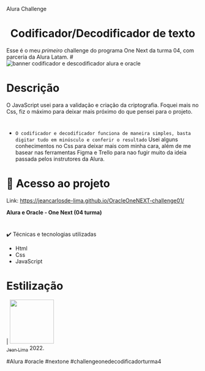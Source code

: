 Alura Challenge 
<h1 align="center"> Codificador/Decodificador de texto</h1>

Esse é o meu *primeiro* challenge do programa One Next da turma 04, com parceria da Alura Latam.
#![banner codificador e descodificador alura e oracle](https://user-images.githubusercontent.com/110063438/208782343-fb7362bd-7776-449f-9855-622edb02e170.png)

#
# Descrição
O JavaScript usei para a validação e criação da criptografia. Foquei mais no Css, fiz o máximo para deixar mais próximo do que pensei para o projeto.


#
- `O codificador e decodificador funciona de maneira simples, basta digitar tudo em minúsculo e conferir o resultado`
Usei alguns conhecimentos no Css para deixar mais com minha cara, além de me basear nas ferramentas Figma e Trello para nao fugir muito da ideia passada pelos instrutores da Alura.


#
# 📁 Acesso ao projeto

Link: https://jeancarlosde-lima.github.io/OracleOneNEXT-challenge01/

**Alura e Oracle - One Next (04 turma)**

#
✔️ Técnicas e tecnologias utilizadas

- Html
- Css
- JavaScript

# Estilização

| [<img src="https://avatars.githubusercontent.com/u/110063438?s=400&u=9894012d4c3e8af16bfca2a9e943213a5af2926a&v=4v=4" width=115><br><sub>Jean Lima</sub>](https://github.com/jeancarlosde-lima) 2022.

#Alura #oracle #nextone #challengeonedecodificadorturma4
